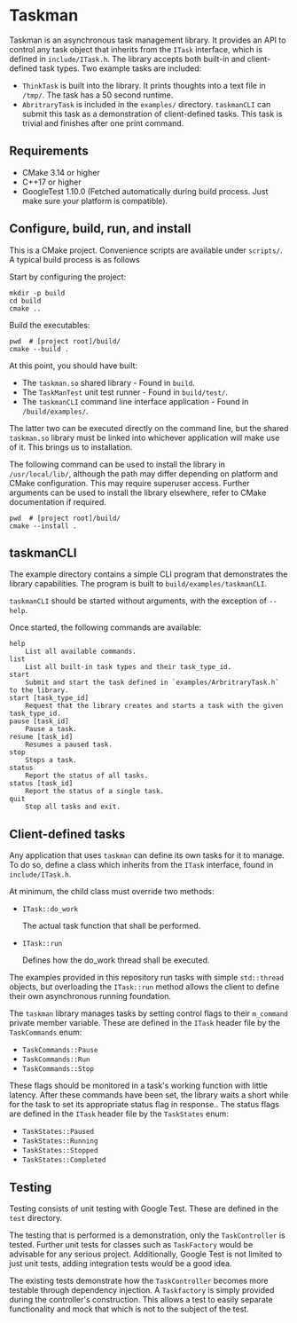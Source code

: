 # Taskman
Taskman is an asynchronous task management library. It provides an API to control any task object that inherits from the `ITask` interface, which is defined in `include/ITask.h`. The library accepts both built-in and client-defined task types. Two example tasks are included:
- `ThinkTask` is built into the library. It prints thoughts into a text file in `/tmp/`. The task has a 50 second runtime.
- `AbritraryTask` is included in the `examples/` directory. `taskmanCLI` can submit this task as a demonstration of client-defined tasks. This task is trivial and finishes after one print command.

## Requirements
- CMake 3.14 or higher
- C++17 or higher
- GoogleTest 1.10.0 (Fetched automatically during build process. Just make sure your platform is compatible).

## Configure, build, run, and install
This is a CMake project.
Convenience scripts are available under `scripts/`.
A typical build process is as follows 

Start by configuring the project:

    mkdir -p build
    cd build
    cmake ..

Build the executables:

    pwd  # [project root]/build/
    cmake --build .

At this point, you should have built:
- The `taskman.so` shared library - Found in `build`.
- The `TaskManTest` unit test runner - Found in `build/test/`.
- The `taskmanCLI` command line interface application - Found in `/build/examples/`.

The latter two can be executed directly on the command line, but the shared `taskman.so` library must be linked into whichever application will make use of it.
This brings us to installation.

The following command can be used to install the library in `/usr/local/lib/`, although the path may differ depending on platform and CMake configuration.
This may require superuser access. Further arguments can be used to install the library elsewhere, refer to CMake documentation if required.

    pwd  # [project root]/build/
    cmake --install .

## taskmanCLI
The example directory contains a simple CLI program that demonstrates the library capabilities.
The program is built to `build/examples/taskmanCLI`.

`taskmanCLI` should be started without arguments, with the exception of `--help`.

Once started, the following commands are available:

    help
        List all available commands.
    list
        List all built-in task types and their task_type_id.
    start
        Submit and start the task defined in `examples/ArbritraryTask.h` to the library.
    start [task_type_id]
        Request that the library creates and starts a task with the given task_type_id.
    pause [task_id]
        Pause a task.
    resume [task_id]
        Resumes a paused task.
    stop
        Stops a task.
    status
        Report the status of all tasks.
    status [task_id]
        Report the status of a single task.
    quit
        Stop all tasks and exit.

## Client-defined tasks
Any application that uses `taskman` can define its own tasks for it to manage.
To do so, define a class which inherits from the `ITask` interface, found in `include/ITask.h`.

At minimum, the child class must override two methods:
- `ITask::do_work`

    The actual task function that shall be performed.
- `ITask::run`

    Defines how the do_work thread shall be executed.

The examples provided in this repository run tasks with simple `std::thread` objects, but overloading the `ITask::run` method allows the client to define their own asynchronous running foundation.

The `taskman` library manages tasks by setting control flags to their `m_command` private member variable.
These are defined in the `ITask` header file by the `TaskCommands` enum:
- `TaskCommands::Pause`
- `TaskCommands::Run`
- `TaskCommands::Stop`


These flags should be monitored in a task's working function with little latency.
After these commands have been set, the library waits a short while for the task to set its appropriate status flag in response..
The status flags are defined in the `ITask` header file by the `TaskStates` enum:
- `TaskStates::Paused`
- `TaskStates::Running`
- `TaskStates::Stopped`
- `TaskStates::Completed`

## Testing
Testing consists of unit testing with Google Test.
These are defined in the `test` directory.

The testing that is performed is a demonstration, only the `TaskController` is tested. Further unit tests for classes such as `TaskFactory` would be advisable for any serious project. Additionally, Google Test is not limited to just unit tests, adding integration tests would be a good idea.

The existing tests demonstrate how the `TaskController` becomes more testable through dependency injection.
A `Taskfactory` is simply provided during the controller's construction.
This allows a test to easily separate functionality and mock that which is not to the subject of the test.
